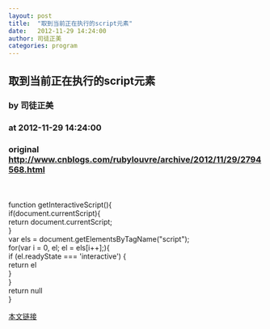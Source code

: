 ```yaml
---
layout: post
title:  "取到当前正在执行的script元素"
date:   2012-11-29 14:24:00
author: 司徒正美
categories: program
---
```


## 取到当前正在执行的script元素
### by 司徒正美
### at 2012-11-29 14:24:00
### original <http://www.cnblogs.com/rubylouvre/archive/2012/11/29/2794568.html>

<br><br>function getInteractiveScript(){<br>    if(document.currentScript){<br>        return document.currentScript;<br>    }<br>    var els = document.getElementsByTagName("script");<br>    for(var i = 0, el; el = els[i++];){<br>        if (el.readyState === 'interactive') {<br>            return el<br>        }<br>    }<br>    return null<br>}<br><img src="http://www.cnblogs.com/rubylouvre/aggbug/2794568.html?type=1" width="1" height="1" alt=""><p><a href="http://www.cnblogs.com/rubylouvre/archive/2012/11/29/2794568.html">本文链接</a></p>